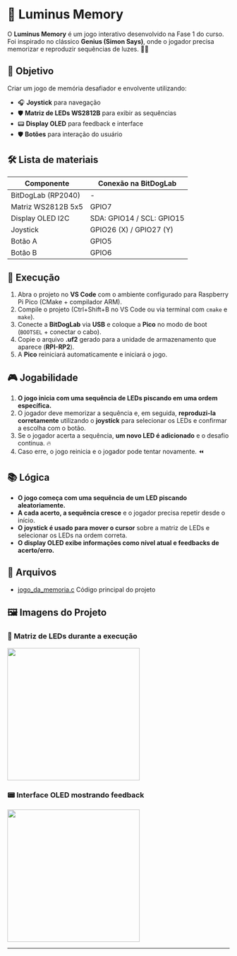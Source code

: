 # 🌟 Luminus Memory

O **Luminus Memory** é um jogo interativo desenvolvido na Fase 1 do curso. Foi inspirado no clássico **Genius (Simon Says)**, onde o jogador precisa memorizar e reproduzir sequências de luzes. 🧠💡

## 🎯 Objetivo

Criar um jogo de memória desafiador e envolvente utilizando:

- 🎧 **Joystick** para navegação  
- 🛡️ **Matriz de LEDs WS2812B** para exibir as sequências  
- 📟 **Display OLED** para feedback e interface
- 🛡️ **Botões** para interação do usuário

## 🛠️ Lista de materiais  

| Componente            | Conexão na BitDogLab      |
|-----------------------|---------------------------|
| BitDogLab (RP2040)    | -                         |
| Matriz WS2812B 5x5    | GPIO7                     |
| Display OLED I2C      | SDA: GPIO14 / SCL: GPIO15 |
| Joystick             | GPIO26 (X) / GPIO27 (Y)  |
| Botão A           | GPIO5  |
| Botão B           | GPIO6  |

## 🚀 Execução  

1. Abra o projeto no **VS Code** com o ambiente configurado para Raspberry Pi Pico (CMake + compilador ARM).  
2. Compile o projeto (Ctrl+Shift+B no VS Code ou via terminal com `cmake` e `make`).  
3. Conecte a **BitDogLab** via **USB** e coloque a **Pico** no modo de boot (`BOOTSEL` + conectar o cabo).  
4. Copie o arquivo **.uf2** gerado para a unidade de armazenamento que aparece (**RPI-RP2**).  
5. A **Pico** reiniciará automaticamente e iniciará o jogo.  

## 🎮 Jogabilidade  

1. **O jogo inicia com uma sequência de LEDs piscando em uma ordem específica.**  
2. O jogador deve memorizar a sequência e, em seguida, **reproduzi-la corretamente** utilizando o **joystick** para selecionar os LEDs e confirmar a escolha com o botão.  
3. Se o jogador acerta a sequência, **um novo LED é adicionado** e o desafio continua. 🔥  
4. Caso erre, o jogo reinicia e o jogador pode tentar novamente. ⏪  

## 📚 Lógica  

- **O jogo começa com uma sequência de um LED piscando aleatoriamente.**  
- **A cada acerto, a sequência cresce** e o jogador precisa repetir desde o início.  
- **O joystick é usado para mover o cursor** sobre a matriz de LEDs e selecionar os LEDs na ordem correta.  
- **O display OLED exibe informações como nível atual e feedbacks de acerto/erro.**  

## 📂 Arquivos  

- [jogo_da_memoria.c](./jogo_da_memoria.c) Código principal do projeto  

## 🖼️​ Imagens do Projeto  

### 🔲 Matriz de LEDs durante a execução  
<img src="https://github.com/user-attachments/assets/f7291866-f3b2-498e-a788-c8c2e605d6ad" width="300">

### 📟 Interface OLED mostrando feedback  
<img src="https://github.com/user-attachments/assets/0e4945ed-b35b-415c-b693-616fe1f8efdc" width="300">

---

 
